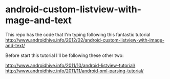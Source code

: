 android-custom-listview-with-mage-and-text
==========================================

This repo has the code that I'm typing following this fantastic tutorial http://www.androidhive.info/2012/02/android-custom-listview-with-image-and-text/

Before start this tutorial I'll be following these other two: 

http://www.androidhive.info/2011/10/android-listview-tutorial/
http://www.androidhive.info/2011/11/android-xml-parsing-tutorial/



